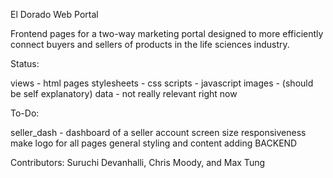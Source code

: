 El Dorado Web Portal

Frontend pages for a two-way marketing portal designed to more efficiently 
connect buyers and sellers of products in the life sciences industry.

Status:

views - html pages
stylesheets - css
scripts - javascript
images - (should be self explanatory)
data - not really relevant right now

To-Do:

seller_dash - dashboard of a seller account
screen size responsiveness
make logo for all pages
general styling and content adding
BACKEND

Contributors: Suruchi Devanhalli, Chris Moody, and Max Tung